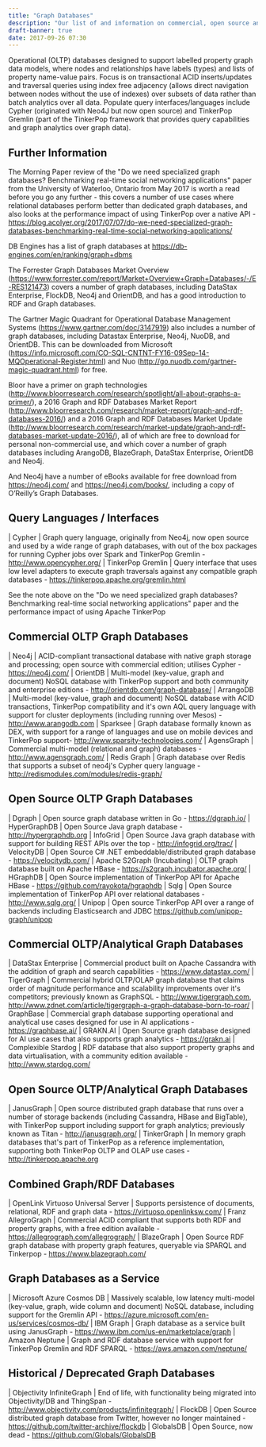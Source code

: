 ```yaml
---
title: "Graph Databases"
description: "Our list of and information on commercial, open source and cloud based graph databases, including Neo4j, OrientDB, JanusGraph and alternatives to these."
draft-banner: true
date: 2017-09-26 07:30
---
```

Operational (OLTP) databases designed to support labelled property graph data models, where nodes and relationships have labels (types) and lists of property name-value pairs.  Focus is on transactional ACID inserts/updates and traversal queries using index free adjacency (allows direct navigation between nodes without the use of indexes) over subsets of data rather than batch analytics over all data.  Populate query interfaces/languages include Cypher (originated with Neo4J but now open source) and TinkerPop Gremlin (part of the TinkerPop framework that provides query capabilities and graph analytics over graph data).
<!--more-->

## Further Information

The Morning Paper review of the "Do we need specialized graph databases? Benchmarking real-time social networking applications" paper from the University of Waterloo, Ontario from May 2017 is worth a read before you go any further - this covers a number of use cases where relational databases perform better than dedicated graph databases, and also looks at the performance impact of using TinkerPop over a native API - <https://blog.acolyer.org/2017/07/07/do-we-need-specialized-graph-databases-benchmarking-real-time-social-networking-applications/>

DB Engines has a list of graph databases at <https://db-engines.com/en/ranking/graph+dbms>

The Forrester Graph Databases Market Overview (<https://www.forrester.com/report/Market+Overview+Graph+Databases/-/E-RES121473>) covers a number of graph databases, including DataStax Enterprise, FlockDB, Neo4j and OrientDB, and has a good introduction to RDF and Graph databases.

The Gartner Magic Quadrant for Operational Database Management Systems (<https://www.gartner.com/doc/3147919>) also includes a number of graph databases, including Datastax Enterprise, Neo4j, NuoDB, and OrientDB. This can be downloaded from Microsoft (<https://info.microsoft.com/CO-SQL-CNTNT-FY16-09Sep-14-MQOperational-Register.html>) and Nuo (<http://go.nuodb.com/gartner-magic-quadrant.html>) for free.

Bloor have a primer on graph technologies (<http://www.bloorresearch.com/research/spotlight/all-about-graphs-a-primer/>), a 2016 Graph and RDF Databases Market Report (<http://www.bloorresearch.com/research/market-report/graph-and-rdf-databases-2016/>) and a 2016 Graph and RDF Databases Market Update (<http://www.bloorresearch.com/research/market-update/graph-and-rdf-databases-market-update-2016/>), all of which are free to download for personal non-commercial use, and which cover a number of graph databases including ArangoDB, BlazeGraph, DataStax Enterprise, OrientDB and Neo4j.

And Neo4j have a number of eBooks available for free download from <https://neo4j.com/> and <https://neo4j.com/books/>, including a copy of O’Reilly’s Graph Databases.

## Query Languages / Interfaces

| Cypher | Graph query language, originally from Neo4j, now open source and used by a wide range of graph databases, with out of the box packages for running Cypher jobs over Spark and TinkerPop Gremlin - <http://www.opencypher.org/>
| TinkerPop Gremlin | Query interface that uses low level adapters to execute graph traversals against any compatible graph databases - <https://tinkerpop.apache.org/gremlin.html>

See the note above on the "Do we need specialized graph databases? Benchmarking real-time social networking applications" paper and the performance impact of using Apache TinkerPop

## Commercial OLTP Graph Databases

| Neo4j	| ACID-compliant transactional database with native graph storage and processing; open source with commercial edition; utilises Cypher - <https://neo4j.com/>
| OrientDB | Multi-model (key-value, graph and document) NoSQL database with TinkerPop support and both community and enterprise editions - <http://orientdb.com/graph-database/>
| ArrangoDB | Multi-model (key-value, graph and document) NoSQL database with ACID transactions, TinkerPop compatibility and it's own AQL query language with support for cluster deployments (including running over Mesos) - <http://www.arangodb.com>
| Sparksee | Graph database formally known as DEX, with support for a range of languages and use on mobile devices and TinkerPop support- <http://www.sparsity-technologies.com/>
| AgensGraph | Commercial multi-model (relational and graph) databases - <http://www.agensgraph.com/>
| Redis Graph | Graph database over Redis that supports a subset of neo4j's Cypher query language - <http://redismodules.com/modules/redis-graph/>

## Open Source OLTP Graph Databases

| Dgraph | Open source graph database written in Go - <https://dgraph.io/>
| HyperGraphDB | Open Source Java graph database - <http://hypergraphdb.org>
| InfoGrid | Open Source Java graph database with support for building REST APIs over the top - <http://infogrid.org/trac/>
| VelocityDB | Open Source C# .NET embeddable/distributed graph database - <https://velocitydb.com/>
| Apache S2Graph (Incubating) | OLTP graph database built on Apache HBase - <https://s2graph.incubator.apache.org/>
| HGraphDB | Open Source implementation of TinkerPop API for Apache HBase - <https://github.com/rayokota/hgraphdb>
| Sqlg | Open Source implementation of TinkerPop API over relational databases - <http://www.sqlg.org/>
| Unipop | Open source TinkerPop API over a range of backends including Elasticsearch and JDBC <https://github.com/unipop-graph/unipop>

## Commercial OLTP/Analytical Graph Databases

| DataStax Enterprise | Commercial product built on Apache Cassandra with the addition of graph and search capabilities - <https://www.datastax.com/>
| TigerGraph | Commercial hybrid OLTP/OLAP graph database that claims order of magnitude performance and scalability improvements over it's competitors; previously known as GraphSQL - <http://www.tigergraph.com>, <http://www.zdnet.com/article/tigergraph-a-graph-database-born-to-roar/>
| GraphBase | Commercial graph database supporting operational and analytical use cases designed for use in AI applications - <https://graphbase.ai/>
| GRAKN.AI | Open Source graph database designed for AI use cases that also supports graph analytics - <https://grakn.ai>
| Complexible Stardog | RDF database that also support property graphs and data virtualisation, with a community edition available - <http://www.stardog.com/>

## Open Source OLTP/Analytical Graph Databases

| JanusGraph | Open source distributed graph database that runs over a number of storage backends (including Cassandra, HBase and BigTable), with TinkerPop support including support for graph analytics; previously known as Titan - <http://janusgraph.org/>
| TinkerGraph | In memory graph databases that's part of TinkerPop as a reference implementation, supporting both TinkerPop OLTP and OLAP use cases - <http://tinkerpop.apache.org>

## Combined Graph/RDF Databases

| OpenLink Virtuoso Universal Server | Supports persistence of documents, relational, RDF and graph data - <https://virtuoso.openlinksw.com/>
| Franz AllegroGraph | Commercial ACID compliant that supports both RDF and property graphs, with a free edition available - <https://allegrograph.com/allegrograph/>
| BlazeGraph | Open Source RDF graph database with property graph features, queryable via SPARQL and Tinkerpop - <https://www.blazegraph.com/>

## Graph Databases as a Service

| Microsoft Azure Cosmos DB | Massively scalable, low latency multi-model (key-value, graph, wide column and document) NoSQL database, including support for the Gremlin API - <https://azure.microsoft.com/en-us/services/cosmos-db/>
| IBM Graph | Graph database as a service built using JanusGraph - <https://www.ibm.com/us-en/marketplace/graph>
| Amazon Neptune | Graph and RDF database service with support for TinkerPop Gremlin and RDF SPARQL - <https://aws.amazon.com/neptune/>

## Historical / Deprecated Graph Databases

| Objectivity InfiniteGraph | End of life, with functionality being migrated into Objectivity/DB and ThingSpan - <http://www.objectivity.com/products/infinitegraph/>
| FlockDB | Open Source distributed graph database from Twitter, however no longer maintained - <https://github.com/twitter-archive/flockdb>
| GlobalsDB | Open Source, now dead - <https://github.com/Globals/GlobalsDB>